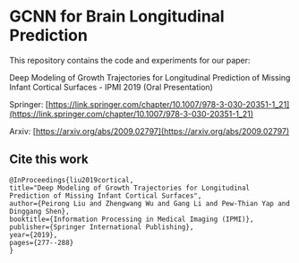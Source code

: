 # GCNN for Brain Longitudinal Prediction

This repository contains the code and experiments for our paper:

Deep Modeling of Growth Trajectories for Longitudinal Prediction of Missing Infant Cortical Surfaces - IPMI 2019 (Oral Presentation)

Springer: [https://link.springer.com/chapter/10.1007/978-3-030-20351-1_21](https://link.springer.com/chapter/10.1007/978-3-030-20351-1_21)

Arxiv: [https://arxiv.org/abs/2009.02797](https://arxiv.org/abs/2009.02797)

## Cite this work

    
    @InProceedings{liu2019cortical,
    title="Deep Modeling of Growth Trajectories for Longitudinal Prediction of Missing Infant Cortical Surfaces",
    author={Peirong Liu and Zhengwang Wu and Gang Li and Pew-Thian Yap and Dinggang Shen}, 
    booktitle={Information Processing in Medical Imaging (IPMI)},
    publisher={Springer International Publishing},
    year={2019},
    pages={277--288}
    }
    


